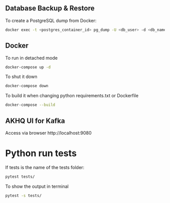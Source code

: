 ## Database Backup & Restore

To create a PostgreSQL dump from Docker:

```sh
docker exec -t <postgres_container_id> pg_dump -U <db_user> -d <db_name> > dump_file_name.sql
```

## Docker

To run in detached mode

```sh
docker-compose up -d
```

To shut it down

```sh
docker-compose down
```

To build it when changing python requirements.txt or Dockerfile

```sh
docker-compose --build
```

## AKHQ UI for Kafka

Access via browser http://localhost:9080

# Python run tests

If tests is the name of the tests folder:

```sh
pytest tests/
```

To show the output in terminal

```sh
pytest -s tests/
```
